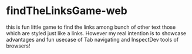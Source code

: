 # findTheLinksGame-web
this is fun little game to find the links among bunch of other text those which are styled just like a links. However my real intention is to showcase advantages and fun usecase of Tab navigating and InspectDev tools of browsers!
